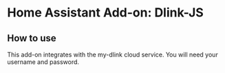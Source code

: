# Home Assistant Add-on: Dlink-JS

## How to use

This add-on integrates with the my-dlink cloud service.
You will need your username and password.
